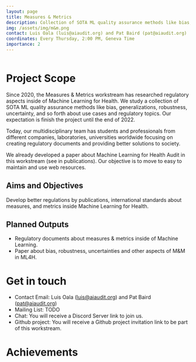 ```yaml
---
layout: page
title: Measures & Metrics
description: Collection of SOTA ML quality assurance methods like bias, generalizations, robustness, uncertainty, and so forth about use cases and regulatory topics.
img: /assets/img/m&m.png
contact: Luis Oala (luis@aiaudit.org) and Pat Baird (pat@aiaudit.org)
coordinates: Every Thursday, 2:00 PM, Geneva Time
importance: 2
---
```

<div class="row">
    <div class="col-sm mt-3 mt-md-0">
        <img class="img-fluid rounded z-depth-1" src="{{ '/assets/img/m&m.png' | relative_url }}" alt="" title="example image"/>
    </div>
</div>

# Project Scope
Since 2020, the Measures & Metrics workstream has researched regulatory aspects inside of Machine Learning for Health. We study a collection of SOTA ML quality assurance methods like bias, generalizations, robustness, uncertainty, and so forth about use cases and regulatory topics. Our expectation is finish the project until the end of 2022.

Today, our multidisciplinary team has students and professionals from different companies, laboratories, universities worldwide focusing on creating regulatory documents and providing better solutions to society.

We already developed a paper about Machine Learning for Health Audit in this workstream (see in publications). Our objective is to move to easy to maintain and use web resources.

## Aims and Objectives
Develop better regulations by publications, international standards about measures, and metrics inside Machine Learning for Health.

## Planned Outputs
* Regulatory documents about measures & metrics inside of Machine Learning.
* Paper about bias, robustness, uncertainties and other aspects of M&M in ML4H.

# Get in touch
* Contact Email: Luis Oala (luis@aiaudit.org) and Pat Baird (pat@aiaudit.org)
* Mailing List: TODO
* Chat: You will receive a Discord Server link to join us.
* Github project: You will receive a Github project invitation link to be part of this workstream.

# Achievements

<div class="row">
    <div class="col-sm mt-3 mt-md-0">
        <img class="img-fluid rounded z-depth-1" src="{{ '/assets/img/luis.png' | relative_url }}" alt="" title="Presentation of paper ML4H Auditing: From paper to practice at the Conference on Neural Information Processing System, December 2020"
    </div>
</div>
